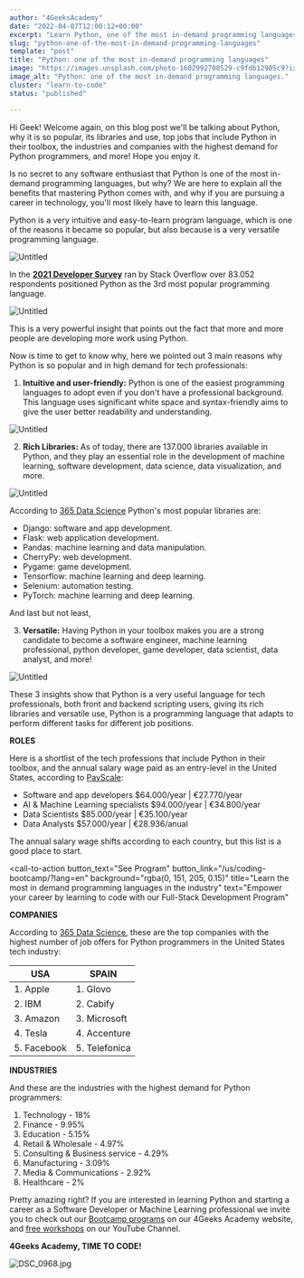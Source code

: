 ```yaml
---
author: "4GeeksAcademy"
date: "2022-04-07T12:00:12+00:00"
excerpt: "Learn Python, one of the most in-demand programming languages, with 4Geeks Academy. Start your coding journey and boost your career in tech."
slug: "python-one-of-the-most-in-demand-programming-languages"
template: "post"
title: "Python: one of the most in-demand programming languages"
image: "https://images.unsplash.com/photo-1602992708529-c9fdb12905c9?ixlib=rb-1.2.1&ixid=MnwxMjA3fDB8MHxwaG90by1wYWdlfHx8fGVufDB8fHx8&auto=format&fit=crop&w=870&q=80"
image_alt: "Python: one of the most in-demand programming languages."
cluster: "learn-to-code"
status: "published"

---
```


Hi Geek! Welcome again, on this blog post we'll be talking about Python, why it is so popular, its libraries and use, top jobs that include Python in their toolbox, the industries and companies with the highest demand for Python programmers, and more! Hope you enjoy it.

Is no secret to any software enthusiast that Python is one of the most in-demand programming languages, but why? We are here to explain all the benefits that mastering Python comes with, and why if you are pursuing a career in technology, you'll most likely have to learn this language.

Python is a very intuitive and easy-to-learn program language, which is one of the reasons it became so popular, but also because is a very versatile programming language.

![Untitled](https://images.unsplash.com/photo-1556761175-b413da4baf72?ixlib=rb-1.2.1&ixid=MnwxMjA3fDB8MHxwaG90by1wYWdlfHx8fGVufDB8fHx8&auto=format&fit=crop&w=774&q=80)

In the [**2021 Developer Survey**](https://insights.stackoverflow.com/survey/2021#overview) ran by Stack Overflow over 83.052 respondents positioned Python as the 3rd most popular programming language.

![Untitled](https://images.unsplash.com/photo-1515879218367-8466d910aaa4?ixlib=rb-1.2.1&ixid=MnwxMjA3fDB8MHxwaG90by1wYWdlfHx8fGVufDB8fHx8&auto=format&fit=crop&w=869&q=80)

This is a very powerful insight that points out the fact that more and more people are developing more work using Python.

Now is time to get to know why, here we pointed out 3 main reasons why Python is so popular and in high demand for tech professionals:

1. **Intuitive and user-friendly:** Python is one of the easiest programming languages to adopt even if you don't have a professional background. This language uses significant white space and syntax-friendly aims to give the user better readability and understanding.

![Untitled](https://images.unsplash.com/photo-1515378791036-0648a3ef77b2?ixlib=rb-1.2.1&ixid=MnwxMjA3fDB8MHxwaG90by1wYWdlfHx8fGVufDB8fHx8&auto=format&fit=crop&w=870&q=80)

2. **Rich Libraries:** As of today, there are 137.000 libraries available in Python, and they play an essential role in the development of machine learning, software development, data science, data visualization, and more.

![Untitled](https://miro.medium.com/max/1086/1*UL8ZWQvfhI6rvGhadaSuZw.gif)

According to [365 Data Science](https://365datascience.com/) Python's most popular libraries are:

- Django: software and app development.
- Flask: web application development.
- Pandas: machine learning and data manipulation.
- CherryPy: web development.
- Pygame: game development.
- Tensorflow: machine learning and deep learning.
- Selenium: automation testing.
- PyTorch: machine learning and deep learning.

And last but not least,

3. **Versatile:** Having Python in your toolbox makes you are a strong candidate to become a software engineer, machine learning professional, python developer, game developer, data scientist, data analyst, and more!

![Untitled](https://images.unsplash.com/photo-1648737962083-056c3e4a437d?ixlib=rb-1.2.1&ixid=MnwxMjA3fDF8MHxwaG90by1wYWdlfHx8fGVufDB8fHx8&auto=format&fit=crop&w=870&q=80)

These 3 insights show that Python is a very useful language for tech professionals, both front and backend scripting users, giving its rich libraries and versatile use, Python is a programming language that adapts to perform different tasks for different job positions.

**ROLES**

Here is a shortlist of the tech professions that include Python in their toolbox, and the annual salary wage paid as an entry-level in the United States, according to [PayScale](https://www.payscale.com/):

- Software and app developers $64.000/year | €27.770/year
- AI & Machine Learning specialists $94.000/year | €34.800/year
- Data Scientists $85.000/year | €35.100/year
- Data Analysts $57.000/year | €28.936/anual

The annual salary wage shifts according to each country, but this list is a good place to start.

<call-to-action button_text="See Program" button_link="/us/coding-bootcamp/?lang=en" background="rgba(0, 151, 205, 0.15)" title="Learn the most in demand programming languages in the industry" text="Empower your career by learning to code with our Full-Stack Development Program"

**COMPANIES**

According to [365 Data Science](https://365datascience.com/), these are the top companies with the highest number of job offers for Python programmers in the United States tech industry:

| USA               | SPAIN          | 
|-------------------|----------------|
| 1. Apple          | 1. Glovo       |
| 2. IBM            | 2. Cabify      | 
| 3. Amazon         | 3. Microsoft   | 
| 4. Tesla          | 4. Accenture   |
| 5. Facebook       | 5. Telefonica  |

**INDUSTRIES**

And these are the industries with the highest demand for Python programmers:

1. Technology - 18%
2. Finance - 9.95%
3. Education - 5.15%
4. Retail & Wholesale - 4.97%
5. Consulting & Business service - 4.29%
6. Manufacturing - 3.09%
7. Media & Communications - 2.92%
8. Healthcare - 2%

Pretty amazing right? If you are interested in learning Python and starting a career as a Software Developer or Machine Learning professional we invite you to check out our [Bootcamp programs](https://4geeksacademy.com/) on our 4Geeks Academy website, and [free workshops](https://www.youtube.com/watch?v=L4gAI6EqD7c) on our YouTube Channel.

**4Geeks Academy, TIME TO CODE!**

![DSC_0968.jpg](https://breathecode.herokuapp.com/v1/media/file/dsc-0968-jpg?width=800)
